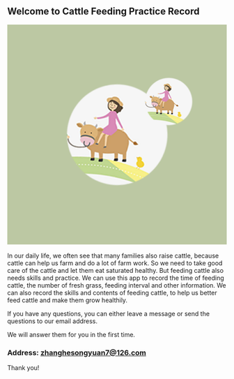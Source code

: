 ## Welcome to Cattle Feeding Practice Record

![Image](icon-1024.png)


In our daily life, we often see that many families also raise cattle, because cattle can help us farm and do a lot of farm work. So we need to take good care of the cattle and let them eat saturated healthy. But feeding cattle also needs skills and practice. We can use this app to record the time of feeding cattle, the number of fresh grass, feeding interval and other information. We can also record the skills and contents of feeding cattle, to help us better feed cattle and make them grow healthily.


If you have any questions, you can either leave a message or send the questions to our email address.

We will answer them for you in the first time.

### Address: zhanghesongyuan7@126.com

Thank you!

